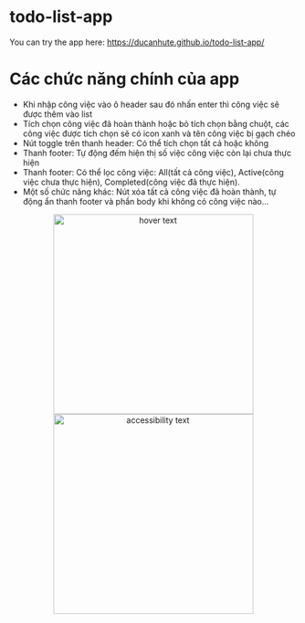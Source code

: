 # todo-list-app
You can try the app here: https://ducanhute.github.io/todo-list-app/
# Các chức năng chính của app
- Khi nhập công việc vào ô header sau đó nhấn enter thì công việc sẽ được thêm vào list
- Tích chọn công việc đã hoàn thành hoặc bỏ tích chọn bằng chuột, các công việc được tích chọn sẽ có icon xanh và tên công việc bị gạch chéo
- Nút toggle trên thanh header: Có thể tích chọn tất cả hoặc không
- Thanh footer: Tự động đếm hiện thị số việc công việc còn lại chưa thực hiện
- Thanh footer: Có thể lọc công việc: All(tất cả công việc), Active(công việc chưa thực hiện), Completed(công việc đã thực hiện).
- Một số chức năng khác: Nút xóa tất cả công việc đã hoàn thành, tự động ẩn thanh footer và phần body khi không có công việc nào...
<p align="center">
  <img src="https://vntalking.com/wp-content/uploads/2020/12/redux.png" width="350" title="hover text">
  <img src="your_relative_path_here_number_2_large_name" width="350" alt="accessibility text">
</p>

